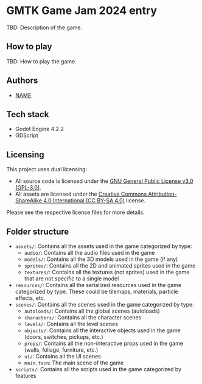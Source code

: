 # GMTK Game Jam 2024 entry

TBD: Description of the game.

## How to play

TBD: How to play the game.

## Authors

- [NAME](https://social-link-here)

## Tech stack

- Godot Engine 4.2.2
- GDScript

## Licensing

This project uses dual licensing:

- All source code is licensed under the [GNU General Public License v3.0 (GPL-3.0)](CODE_LICENSE.txt).
- All assets are licensed under the [Creative Commons Attribution-ShareAlike 4.0 International (CC BY-SA 4.0)](ASSET_LICENSE.txt) license.

Please see the respective license files for more details.

## Folder structure

- `assets/`: Contains all the assets used in the game categorized by type:
  - `audio/`: Contains all the audio files used in the game
  - `models/`: Contains all the 3D models used in the game (if any)
  - `sprites/`: Contains all the 2D and animated sprites used in the game
  - `textures/`: Contains all the textures (not sprites) used in the game that are not specific to a single model
- `resources/`: Contains all the serialized resources used in the game categorized by type. These could be tilemaps, materials, particle effects, etc.
- `scenes/`: Contains all the scenes used in the game categorized by type:
  - `autoloads/`: Contains all the global scenes (autoloads)
  - `characters/`: Contains all the character scenes
  - `levels/`: Contains all the level scenes
  - `objects/`: Contains all the interactive objects used in the game (doors, switches, pickups, etc.)
  - `props/`: Contains all the non-interactive props used in the game (walls, foliage, furniture, etc.)
  - `ui/`: Contains all the UI scenes
  - `main.tscn`: The main scene of the game
- `scripts/`: Contains all the scripts used in the game categorized by features